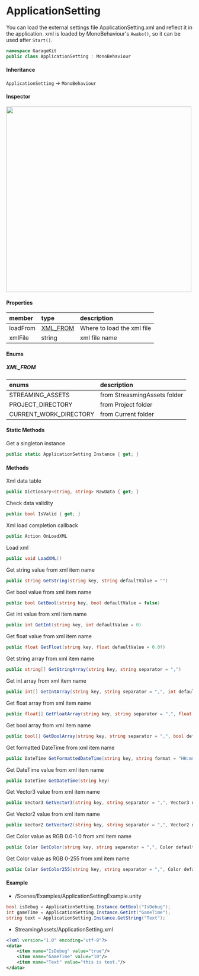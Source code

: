 # ApplicationSetting

You can load the external settings file ApplicationSetting.xml and reflect it in the application. xml is loaded by MonoBehaviour's `Awake()`, so it can be used after `Start()`.

```csharp
namespace GarageKit
public class ApplicationSetting : MonoBehaviour
```

#### Inheritance

`ApplicationSetting` -> `MonoBehaviour`

#### Inspector

<img src="~/image/script_reference/applicationsetting_inspector.png" width="500px"/>

#### Properties

|member|type|description|
|:--|:--|:--|
|loadFrom|[XML_FROM](#xml_from)|Where to load the xml file|
|xmlFile|string|xml file name|

#### Enums

##### __XML_FROM__

|enums|description|
|:--|:--|
|STREAMING_ASSETS|from StreasmingAssets folder|
|PROJECT_DIRECTORY|from Project folder|
|CURRENT_WORK_DIRECTORY|from Current folder|

#### Static Methods

Get a singleton instance
```csharp
public static ApplicationSetting Instance { get; }
```

#### Methods

Xml data table
```csharp
public Dictionary<string, string> RawData { get; }
```

Check data validity
```csharp
public bool IsValid { get; }
```

Xml load completion callback
```csharp
public Action OnLoadXML
```

Load xml
```csharp
public void LoadXML()
```

Get string value from xml item name
```csharp
public string GetString(string key, string defaultValue = "")
```

Get bool value from xml item name
```csharp
public bool GetBool(string key, bool defaultValue = false)
```

Get int value from xml item name
```csharp
public int GetInt(string key, int defaultValue = 0)
```

Get float value from xml item name
```csharp
public float GetFloat(string key, float defaultValue = 0.0f)
```

Get string array from xml item name
```csharp
public string[] GetStringArray(string key, string separator = ",")
```

Get int array from xml item name
```csharp
public int[] GetIntArray(string key, string separator = ",", int defaultValue = 0)
```

Get float array from xml item name
```csharp
public float[] GetFloatArray(string key, string separator = ",", float defaultValue = 0.0f)
```

Get bool array from xml item name
```csharp
public bool[] GetBoolArray(string key, string separator = ",", bool defaultValue = false)
```

Get formatted DateTime from xml item name
```csharp
public DateTime GetFormattedDateTime(string key, string format = "HH:mm:ss")
```

Get DateTime value from xml item name
```csharp
public DateTime GetDateTime(string key)
```

Get Vector3 value from xml item name
```csharp
public Vector3 GetVector3(string key, string separator = ",", Vector3 defaultValue = default(Vector3))
```

Get Vector2 value from xml item name
```csharp
public Vector2 GetVector2(string key, string separator = ",", Vector2 defaultValue = default(Vector2))
```

Get Color value as RGB 0.0-1.0 from xml item name
```csharp
public Color GetColor(string key, string separator = ",", Color defaultValue = default(Color))
```

Get Color value as RGB 0-255 from xml item name
```csharp
public Color GetColor255(string key, string separator = ",", Color defaultValue = default(Color))
```

#### Example

- /Scenes/Examples/ApplicationSettingExample.unity

```csharp
bool isDebug = ApplicationSetting.Instance.GetBool("IsDebug");
int gameTime = ApplicationSetting.Instance.GetInt("GameTime");
string text = ApplicationSetting.Instance.GetString("Text");
```

- StreamingAssets/ApplicationSetting.xml

```xml
<?xml version="1.0" encoding="utf-8"?>
<data>
    <item name="IsDebug" value="true"/>
    <item name="GameTime" value="10"/>
    <item name="Text" value="this is test."/>
</data>
```
